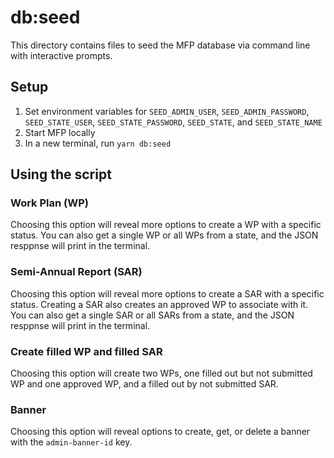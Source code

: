 # db:seed

This directory contains files to seed the MFP database via command line with interactive prompts.

## Setup

1. Set environment variables for `SEED_ADMIN_USER`, `SEED_ADMIN_PASSWORD`, `SEED_STATE_USER`, `SEED_STATE_PASSWORD`, `SEED_STATE`, and `SEED_STATE_NAME`
2. Start MFP locally
3. In a new terminal, run `yarn db:seed`

## Using the script

### Work Plan (WP)

Choosing this option will reveal more options to create a WP with a specific status. You can also get a single WP or all WPs from a state, and the JSON resppnse will print in the terminal.

### Semi-Annual Report (SAR)

Choosing this option will reveal more options to create a SAR with a specific status. Creating a SAR also creates an approved WP to associate with it. You can also get a single SAR or all SARs from a state, and the JSON resppnse will print in the terminal.

### Create filled WP and filled SAR

Choosing this option will create two WPs, one filled out but not submitted WP and one approved WP, and a filled out by not submitted SAR.

### Banner

Choosing this option will reveal options to create, get, or delete a banner with the `admin-banner-id` key.
